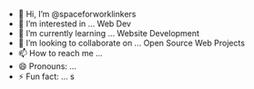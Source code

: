 - 👋 Hi, I’m @spaceforworklinkers
- 👀 I’m interested in ...  Web Dev
- 🌱 I’m currently learning ... Website Development
- 💞️ I’m looking to collaborate on ... Open Source Web Projects
- 📫 How to reach me ...
- 😄 Pronouns: ...
- ⚡ Fun fact: ...
s
<!---
spaceforworklinkers/spaceforworklinkers is a ✨ special ✨ repository because its `README.md` (this file) appears on your GitHub profile.
You can click the Preview link to take a look at your changes.
--->
